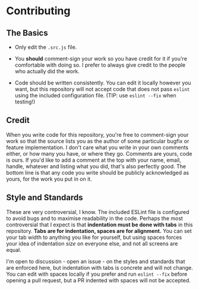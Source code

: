 # Contributing

## The Basics

- Only edit the `.src.js` file.

- You **should** comment-sign your work so you have credit for it if you're comfortable with doing so. I prefer to always give credit to the people who actually did the work.

- Code should be written consistently. You can edit it locally however you want, but this repository will not accept code that does not pass `eslint` using the included configuration file. (TIP: use `eslint --fix` when testing!)

## Credit

When you write code for this repository, you're free to comment-sign your work so that the source lists you as the author of some particular bugfix or feature implementation. I don't care what you write in your own comments either, or how many you have, or where they go. Comments are yours, code is ours. If you'd like to add a comment at the top with your name, email, handle, whatever and listing what you did, that's also perfectly good. The bottom line is that any code you write should be publicly acknowledged as yours, for the work you put in on it.

## Style and Standards

These are very controversial, I know. The included ESLint file is configured to avoid bugs and to maximise readability in the code. Perhaps the most controversial that I expect is that **indentation must be done with tabs** in this repository. **Tabs are for indentation, spaces are for alignment.** You can set your tab width to anything you like for yourself, but using spaces forces your idea of indentation _size_ on everyone else, and not all screens are equal.

I'm open to discussion - open an issue - on the styles and standards that are enforced here, but indentation with tabs is concrete and will not change. You can edit with spaces locally if you prefer and run `eslint --fix` before opening a pull request, but a PR indented with spaces will not be accepted.
